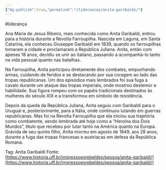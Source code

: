 ```yaml
---
{"dg-publish":true,"permalink":"/liderancas/anita-garibaldi/"}
---
```


#liderança

Ana Maria de Jesus Ribeiro, mais conhecida como Anita Garibaldi, entrou para a história durante a Revolta Farroupilha. Nascida em Laguna, em Santa Catarina, ela conheceu Giuseppe Garibaldi em 1839, quando os farroupilhas tomaram a cidade e proclamaram a República Juliana. Anita, então com apenas 18 anos, decidiu se unir ao italiano, passando a acompanhá-lo tanto na vida pessoal quanto nas batalhas.

Na Farroupilha, Anita participou diretamente dos combates, empunhando armas, cuidando de feridos e se destacando por sua coragem ao lado das tropas republicanas. Um dos episódios mais lembrados foi sua fuga a cavalo durante um ataque das tropas imperiais, onde mostrou destemor e habilidade. Sua figura rompeu com os papéis tradicionais destinados às mulheres do século XIX e a transformou em símbolo de resistência.

Depois da queda da República Juliana, Anita seguiu com Garibaldi para o Uruguai e, posteriormente, para a Itália, onde continuou lutando em guerras republicanas. Mas foi na Revolta Farroupilha que ela iniciou sua trajetória como combatente, sendo lembrada até hoje como a “Heroína dos Dois Mundos”, título que recebeu por lutar tanto na América quanto na Europa. Grávida de seu quinto filho, Anita morreu em agosto de 1849, aos 28 anos, durante a fuga das tropas francesas e austríacas em defesa da República Romana.

Tag: Anita Garibaldi
Fonte: [https://www.historia.uff.br/impressoesrebeldes/pessoa/anita-garibaldi/](https://www.historia.uff.br/impressoesrebeldes/pessoa/anita-garibaldi/)